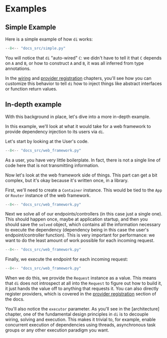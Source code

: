 # Examples

## Simple Example

Here is a simple example of how `di` works:

```python
--8<-- "docs_src/simple.py"
```

You will notice that `di` "auto-wired" `C`: we didn't have to tell it that `C` depends on `A` and `B`, or how to construct `A` and `B`, it was all inferred from type annotations.

In the [wiring] and [provider registration] chapters, you'll see how you can customize this behavior to tell `di` how to inject things like abstract interfaces or function return values.

## In-depth example

With this background in place, let's dive into a more in-depth example.

In this example, we'll look at what it would take for a web framework to provide dependency injection to its users via `di`.

Let's start by looking at the User's code.

```python hl_lines="32-53"
--8<-- "docs_src/web_framework.py"
```

As a user, you have very little boilerplate.
In fact, there is not a single line of code here that is not transmitting information.

Now let's look at the web framework side of things.
This part can get a bit complex, but it's okay because it's written once, in a library.

First, we'll need to create a `Container` instance.
This would be tied to the `App` or `Router` instance of the web framework.

```python hl_lines="15"
--8<-- "docs_src/web_framework.py"
```

Next we solve all of our endpoints/controllers (in this case just a single one).
This should happen once, maybe at application startup, and then you should save the `solved` object, which contains all the information necessary to execute the dependency (dependency being in this case the user's endpoint/controller function).
This is very important for performance: we want to do the least amount of work possible for each incoming request.

```python hl_lines="16-19"
--8<-- "docs_src/web_framework.py"
```

Finally, we execute the endpoint for each incoming request:

```python hl_lines="22-29"
--8<-- "docs_src/web_framework.py"
```

When we do this, we provide the `Request` instance as a value.
This means that `di` does not introspect at all into the `Request` to figure out how to build it, it just hands the value off to anything that requests it.
You can also directly register providers, which is covered in the [provider registration] section of the docs.

You'll also notice the `executor` parameter.
As you'll see in the [architecture] chapter, one of the fundamental design principles in `di` is to decouple wiring, solving and execution.
This makes it trivial to, for example, enable concurrent execution of dependencies using threads, asynchronous task groups or any other execution paradigm you want.

[wiring]: wiring.md
[provider registration]: binds.md
